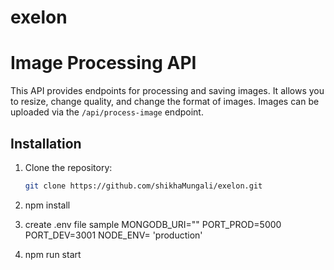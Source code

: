 # exelon

# Image Processing API

This API provides endpoints for processing and saving images. It allows you to resize, change quality, and change the format of images. Images can be uploaded via the `/api/process-image` endpoint.

## Installation

1. Clone the repository:

   ```bash
   git clone https://github.com/shikhaMungali/exelon.git

2. npm install
3. create .env file 
    sample 
    MONGODB_URI="<mongo string>"
    PORT_PROD=5000
    PORT_DEV=3001
    NODE_ENV= 'production'
4. npm run start 

